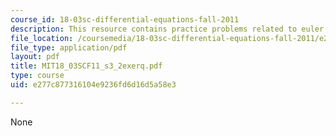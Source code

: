 ```yaml
---
course_id: 18-03sc-differential-equations-fall-2011
description: This resource contains practice problems related to euler's method.
file_location: /coursemedia/18-03sc-differential-equations-fall-2011/e277c877316104e9236fd6d16d5a58e3_MIT18_03SCF11_s3_2exerq.pdf
file_type: application/pdf
layout: pdf
title: MIT18_03SCF11_s3_2exerq.pdf
type: course
uid: e277c877316104e9236fd6d16d5a58e3

---
```

None